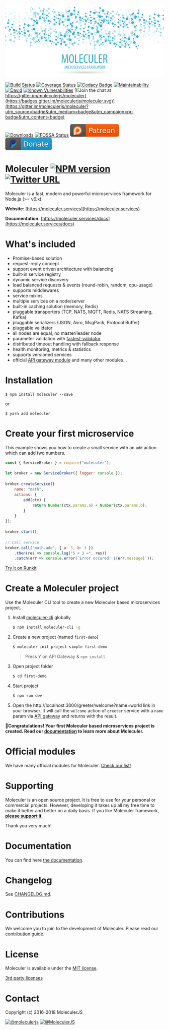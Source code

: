 ![Moleculer logo](docs/assets/logo.png)

[![Build Status](https://travis-ci.org/moleculerjs/moleculer.svg?branch=master)](https://travis-ci.org/moleculerjs/moleculer)
[![Coverage Status](https://coveralls.io/repos/github/moleculerjs/moleculer/badge.svg?branch=master)](https://coveralls.io/github/moleculerjs/moleculer?branch=master)
[![Codacy Badge](https://api.codacy.com/project/badge/Grade/ec4dab24e4ea4c1eb0d1590f12c81a46)](https://www.codacy.com/app/mereg-norbert/moleculer?utm_source=github.com&amp;utm_medium=referral&amp;utm_content=moleculerjs/moleculer&amp;utm_campaign=Badge_Grade)
[![Maintainability](https://api.codeclimate.com/v1/badges/05ef990fe1ccb3e56067/maintainability)](https://codeclimate.com/github/moleculerjs/moleculer/maintainability)
[![David](https://img.shields.io/david/moleculerjs/moleculer.svg)](https://david-dm.org/moleculerjs/moleculer)
[![Known Vulnerabilities](https://snyk.io/test/github/moleculerjs/moleculer/badge.svg)](https://snyk.io/test/github/moleculerjs/moleculer)
[![Join the chat at https://gitter.im/moleculerjs/moleculer](https://badges.gitter.im/moleculerjs/moleculer.svg)](https://gitter.im/moleculerjs/moleculer?utm_source=badge&utm_medium=badge&utm_campaign=pr-badge&utm_content=badge)

[![Downloads](https://img.shields.io/npm/dm/moleculer.svg)](https://www.npmjs.com/package/moleculer)
[![FOSSA Status](https://app.fossa.io/api/projects/git%2Bgithub.com%2Fmoleculerjs%2Fmoleculer.svg?type=shield)](https://app.fossa.io/projects/git%2Bgithub.com%2Fmoleculerjs%2Fmoleculer?ref=badge_shield)
[![Patreon](docs/assets/patreon.svg)][patreon] [![PayPal](docs/assets/paypal_donate.svg)][paypal]

# Moleculer [![NPM version](https://img.shields.io/npm/v/moleculer.svg)](https://www.npmjs.com/package/moleculer) [![Twitter URL](https://img.shields.io/twitter/url/http/shields.io.svg?style=social&logo=twitter)](https://twitter.com/intent/tweet?text=Moleculer%20is%20a%20modern%20microservices%20framework%20for%20Node.js&url=https://github.com/moleculerjs/moleculer&via=MoleculerJS&hashtags=nodejs,javascript,microservices)


Moleculer is a fast, modern and powerful microservices framework for Node.js (>= v6.x).
<!--
![](https://img.shields.io/badge/performance-%2B50%25-brightgreen.svg)
![](https://img.shields.io/badge/performance-%2B5%25-green.svg)
![](https://img.shields.io/badge/performance---10%25-yellow.svg)
![](https://img.shields.io/badge/performance---42%25-red.svg)
-->

**Website**: [https://moleculer.services](https://moleculer.services)

**Documentation**: [https://moleculer.services/docs](https://moleculer.services/docs)

# What's included

- Promise-based solution
- request-reply concept
- support event driven architecture with balancing
- built-in service registry
- dynamic service discovery
- load balanced requests & events (round-robin, random, cpu-usage)
- supports middlewares
- service mixins
- multiple services on a node/server
- built-in caching solution (memory, Redis)
- pluggable transporters (TCP, NATS, MQTT, Redis, NATS Streaming, Kafka)
- pluggable serializers (JSON, Avro, MsgPack, Protocol Buffer)
- pluggable validator
- all nodes are equal, no master/leader node
- parameter validation with [fastest-validator](https://github.com/icebob/fastest-validator)
- distributed timeout handling with fallback response
- health monitoring, metrics & statistics
- supports versioned services
- official [API gateway module](https://github.com/moleculerjs/moleculer-web) and many other modules...

# Installation
```
$ npm install moleculer --save
```
or
```
$ yarn add moleculer
```

# Create your first microservice
This example shows you how to create a small service with an `add` action which can add two numbers.
```js
const { ServiceBroker } = require("moleculer");

let broker = new ServiceBroker({ logger: console });

broker.createService({
    name: "math",
    actions: {
        add(ctx) {
            return Number(ctx.params.a) + Number(ctx.params.b);
        }
    }
});

broker.start();

// Call service
broker.call("math.add", { a: 5, b: 3 })
    .then(res => console.log("5 + 3 =", res))
    .catch(err => console.error(`Error occured! ${err.message}`));
```
[Try it on Runkit](https://runkit.com/icebob/moleculer-quick-example)

# Create a Moleculer project
Use the Moleculer CLI tool to create a new Moleculer based microservices project.

1. Install [moleculer-cli](https://github.com/moleculerjs/moleculer-cli) globally
    ```bash
    $ npm install moleculer-cli -g
    ```
2. Create a new project (named `first-demo`)
    ```bash
    $ moleculer init project-simple first-demo
    ```
    > Press Y on API Gateway & `npm install`
    
3. Open project folder
    ```bash
    $ cd first-demo
    ```
    
4. Start project
    ```bash
    $ npm run dev
    ```
5. Open the http://localhost:3000/greeter/welcome?name=world link in your browser. It will call the `welcome` action of `greeter` service with a `name` param via [API gateway](https://github.com/moleculerjs/moleculer-web) and returns with the result.

:tada:**Congratulations! Your first Moleculer based microservices project is created. Read our [documentation](https://moleculer.services/docs) to learn more about Moleculer.**

# Official modules
We have many official modules for Moleculer. [Check our list!](https://moleculer.services/docs/modules.html)

# Supporting
Moleculer is an open source project. It is free to use for your personal or commercial projects. However, developing it takes up all my free time to make it better and better on a daily basis. If you like Moleculer framework, **[please support it][patreon]**. 

Thank you very much!

# Documentation
You can find here [the documentation](https://moleculer.services/docs).

# Changelog
See [CHANGELOG.md](CHANGELOG.md).

# Contributions
We welcome you to join to the development of Moleculer. Please read our [contribution guide](http://moleculer.services/docs/contributing.html).

# License
Moleculer is available under the [MIT license](https://tldrlegal.com/license/mit-license).

[3rd party licenses](https://app.fossa.io/reports/09fc5b4f-d321-4f68-b859-8c61fe3eb6dc)

# Contact
Copyright (c) 2016-2018 MoleculerJS

[![@moleculerjs](https://img.shields.io/badge/github-moleculerjs-green.svg)](https://github.com/moleculerjs) [![@MoleculerJS](https://img.shields.io/badge/twitter-MoleculerJS-blue.svg)](https://twitter.com/MoleculerJS)

[paypal]: https://paypal.me/meregnorbert/50usd
[patreon]: https://www.patreon.com/bePatron?u=6245171
